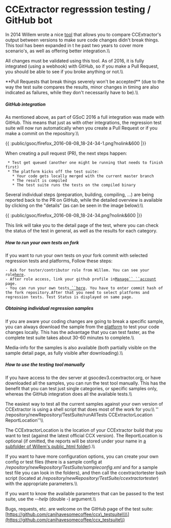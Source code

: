 # CCExtractor regresssion testing / GitHub bot

In 2014 Willem wrote a nice
[tool](https://github.com/canihavesomecoffee/ccx_testsuite)
that allows you to compare CCExtractor\'s output between versions to
make sure code changes didn\'t break things. This tool has been expanded
in t he past two years to cover more scenario\'s, as well as offering
better integration.\\\\

All changes must be validated using this tool. As of 2016, it is fully
integrated (using a webhook) with GitHub, so if you make a Pull Request,
you should be able to see if you broke anything or not.\\\\

 **Pull Requests that break things severely won\'t be accepted\*\*
        (due to the way the test suite compares the results, minor
        changes in timing are also indicated as failures, while they
        don\'t necessarily have to be).\\\\

##### GitHub integration

As mentioned above, as part of GSoC 2016 a full integration was made
with GitHub. This means that just as with other integrations, the
regression test suite will now run automatically when you create a Pull
Request or if you make a commit on the repository.\\\\

{{ :public/gsoc/firefox\_2016-08-08\_18-24-34-1.png?nolink&600 \|}}

When creating a pull request (PR), the next steps happen:

` * Test get queued (another one might be running that needs to finish first)`\
` * The platform kicks off the test suite:`\
`   * Your code gets locally merged with the current master branch`\
`   * The result is compiled`\
`   * The test suite runs the tests on the compiled binary`

Several individual steps (preparation, building, compiling, \...) are
being reported back to the PR on GitHub, while the detailed overview is
available by clicking on the \"details\" (as can be seen in the image
below):\\\\

{{ :public/gsoc/firefox\_2016-08-08\_18-24-34.png?nolink&600 \|}}

This link will take you to the detail page of the test, where you can
check the status of the test in general, as well as the results for each
category.

##### How to run your own tests on fork

If you want to run your own tests on your fork commit with selected
regression tests and platforms, Follow these steps:

` - Ask for tester/contributor role from Willem. You can see your role `[`here`](https://sampleplatform.ccextractor.org/account/manage)`.`\
` - After role access, link your github profile in `[`Manage`` ``account`](https://sampleplatform.ccextractor.org/account/manage)` page.`\
` - You can run your own tests `[` ``here`](https://sampleplatform.ccextractor.org/custom/)`. You have to enter commit hash of the fork repository.After that you need to select platforms and regression tests. Test Status is displayed on same page.`

##### Obtaining individual regression samples

If you are aware your coding changes are going to break a specific
sample, you can always download the sample from the
[platform](https://sampleplatform.ccextractor.org/) to test
your code changes locally. This has the advantage that you can test
faster, as the complete test suite takes about 30-60 minutes to
complete.\\\\

Media-info for the samples is also available (both partially visible on
the sample detail page, as fully visible after downloading).\\\\

##### How to use the testing tool manually

If you have access to the dev server at gsocdev3.ccextractor.org, or
have downloaded all the samples, you can run the test tool manually.
This has the benefit that you can test just single categories, or
specific samples only, whereas the GitHub integration does all the
available tests.\\\\

The easiest way to test all the current samples against your own version
of CCExtractor is using a shell script that does most of the work for
you:\\\\ \'\' /repository/newRepository/TestSuite/runAllTests
CCExtractorLocation ReportLocation\'\'\\\\

The CCExtractorLocation is the location of your CCExtractor build that
you want to test (against the latest official CCX version). The
ReportLocation is optional (if omitted, the reports will be stored under
your name in [a subfolder of Willem\'s public\_html
folder](http://gsocdev3.ccextractor.org/~willem/users/)).\\\\

If you want to have more configuration options, you can create your own
config or test files (there is a sample config at
*/repository/newRepository/TestSuite/sampleconfig.xml* and for a sample
test file you can look in the folders), and then call the
ccextractortester bash script (located at
*/repository/newRepository/TestSuite/ccextractortester*) with the
appropriate parameters.\\\\

If you want to know the available parameters that can be passed to the
test suite, use the *\--help* (double -) argument.\\\\

Bugs, requests, etc. are welcome on the GitHub page of the test suite:
[https://github.com/canihavesomecoffee/ccx\_testsuite\\\\](https://github.com/canihavesomecoffee/ccx_testsuite\\)
